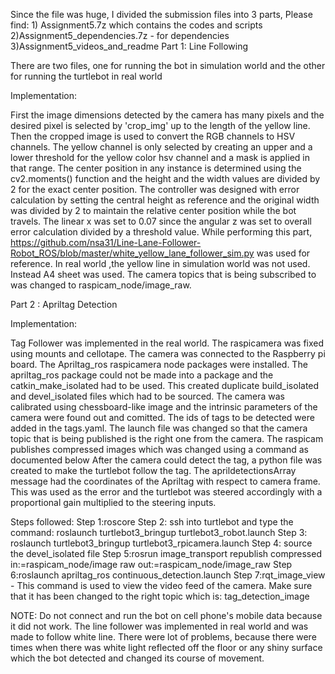 Since the file was huge, I divided the submission files into 3 parts, Please find: 1) Assignment5.7z which contains the codes and scripts 2)Assignment5_dependencies.7z - for dependencies 3)Assignment5_videos_and_readme
Part 1: Line Following

There are two files, one for running the bot in simulation world and the other for running the turtlebot in real world

Implementation:

First the image dimensions detected by the camera has many pixels and the desired pixel is selected by 'crop_img' up to the length of the yellow line. Then the cropped image is used to convert the RGB channels to HSV channels. The yellow channel is only selected by creating an upper and a lower threshold for the yellow color hsv channel and a mask is applied in that range. The center position in any instance is determined using the cv2.moments() function and the height and the width values are divided by 2 for the exact center position. The controller was designed with error calculation by setting the central height as reference and the original width was divided by 2 to maintain the relative center position while the bot travels. The linear x was set to 0.07 since the angular z was set to overall error calculation divided by a threshold value. While performing this part, https://github.com/nsa31/Line-Lane-Follower-Robot_ROS/blob/master/white_yellow_lane_follower_sim.py was used for reference.
In real world ,the yellow line in simulation world was not used. Instead A4 sheet was used. The camera topics that is being subscribed to was changed to raspicam_node/image_raw. 

Part 2 : Apriltag Detection 


Implementation:

Tag Follower was implemented in the real world. The raspicamera was fixed using mounts and cellotape. The camera was connected to the Raspberry pi board. The Apriltag_ros raspicamera node
packages were installed. The apriltag_ros package could not be made into a package and the catkin_make_isolated had to be used. This created duplicate build_isolated and devel_isolated files which had to be sourced. The camera was calibrated using chessboard-like image and the intrinsic parameters of the camera were found out and comitted. The ids of tags to be detected were added in the tags.yaml. The launch file was changed so that the camera topic that is being published is the right one from the camera. The raspicam publishes compressed images which was changed using a command as documented below After the camera could detect the tag, a python file was created to make the turtlebot follow the tag. The aprildetectionsArray message had the coordinates of the Apriltag with respect to camera frame. This was used as the error and the turtlebot was steered accordingly with a proportional gain multiplied to the steering inputs. 

Steps followed:
Step 1:roscore
Step 2: ssh into turtlebot and type the command: roslaunch turtlebot3_bringup turtlebot3_robot.launch
Step 3: roslaunch turtlebot3_bringup turtlebot3_rpicamera.launch
Step 4: source the devel_isolated file
Step 5:rosrun image_transport republish compressed in:=raspicam_node/image raw out:=raspicam_node/image_raw
Step 6:roslaunch apriltag_ros continuous_detection.launch
Step 7:rqt_image_view - This command is used to view the video feed of the camera. Make sure that it has been changed to the right topic which is: tag_detection_image

NOTE:
Do not connect and run the bot on cell phone's mobile data because it did not work. 
The line follower was implemented in real world and was made to follow white line. There were lot of problems, because there were times when there was white light reflected off the floor or any shiny surface which the bot detected and changed its course of movement.
